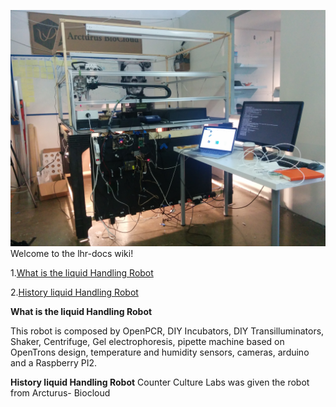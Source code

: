 ![](https://github.com/cclrobotics/lhr-docs/blob/master/Image/PedroSkypeImages/Pedroskype4.jpg?raw=true)
Welcome to the lhr-docs wiki!

1.[What is the liquid Handling Robot](https://github.com/cclrobotics/lhr-docs/wiki/Things1)

2.[History liquid Handling Robot](https://github.com/cclrobotics/lhr-docs/wiki/Things1)




**What is the liquid Handling Robot**

This robot is composed by OpenPCR, DIY Incubators, DIY Transilluminators, Shaker, Centrifuge, Gel electrophoresis, pipette machine based on OpenTrons design, temperature and humidity sensors, cameras, arduino and a Raspberry PI2.


**History liquid Handling Robot**
Counter Culture Labs was given the robot from Arcturus- Biocloud 